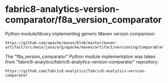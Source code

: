 # fabric8-analytics-version-comparator/f8a\_version\_comparator

Python module/library implementing generic Maven version comparison:

    https://github.com/apache/maven/blob/master/maven-artifact/src/main/java/org/apache/maven/artifact/versioning/ComparableVersion.java

The "f8a\_version\_comparator" Python module implementation was taken
from "fabric8-analytics/fabric8-analytics-version-comparator" repository:

    https://github.com/fabric8-analytics/fabric8-analytics-version-comparator
